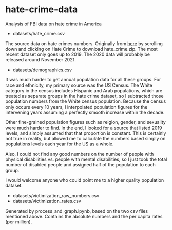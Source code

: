# hate-crime-data
Analysis of FBI data on hate crime in America

* datasets/hate_crime.csv

The source data on hate crimes numbers. Originally from [here](https://crime-data-explorer.fr.cloud.gov/downloads-and-docs) by scrolling down and clicking on Hate Crime to download hate_crime.zip. The most recent dataset only goes up to 2019. The 2020 data will probably be released around November 2021.

* datasets/demographics.csv

It was much harder to get annual population data for all these groups. For race and ethnicity, my primary source was the US Census. The White category in the census includes Hispanic and Arab populations, which are treated as separate groups in the hate crime dataset, so I subtracted those population numbers from the White census population. Because the census only occurs every 10 years, I interpolated population figures for the intervening years assuming a perfectly smooth increase within the decade.

Other fine-grained population figures such as relgion, gender, and sexuality were much harder to find. In the end, I looked for a source that listed 2019 levels, and simply assumed that that proportion is constant. This is certainly not true in reality, but allowed me to calculate the numbers based simply on populations levels each year for the US as a whole.

Also, I could not find any good numbers on the number of people with physical disabilities vs. people with mental disabilities, so I just took the total number of disabled people and assigned half of the population to each group.

I would welcome anyone who could point me to a higher quality population dataset.

* datasets/victimization_raw_numbers.csv
* datasets/victimization_rates.csv

Generated by process_and_graph.ipynb, based on the two csv files mentioned above. Contains the absolute numbers and the per capita rates (per million).

